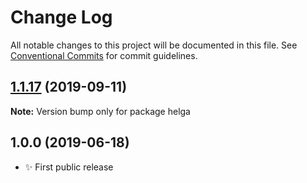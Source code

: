 # Change Log

All notable changes to this project will be documented in this file.
See [Conventional Commits](https://conventionalcommits.org) for commit guidelines.

## [1.1.17](https://gitlab.com/codsen/codsen/compare/helga@1.1.16...helga@1.1.17) (2019-09-11)

**Note:** Version bump only for package helga





## 1.0.0 (2019-06-18)

- ✨ First public release
